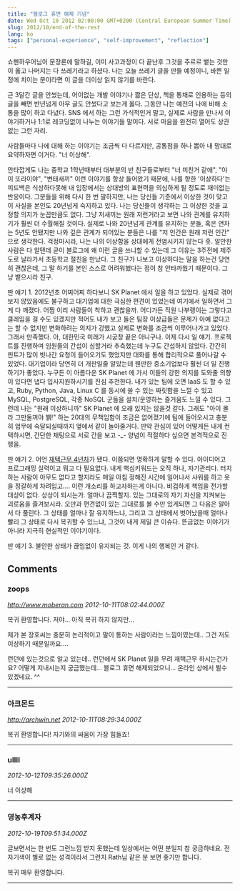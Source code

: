 ```yaml
---
title: "블로그 휴면 해제 기념"
date: Wed Oct 10 2012 02:00:00 GMT+0200 (Central European Summer Time)
slug: 2012/10/end-of-the-rest
lang: ko
tags: ["personal-experience", "self-improvement", "reflection"]
---
```


쇼펜하우어님이 문장론에 말하길, 이미 사고과정이 다 끝난후 그것을 주르르 뱉는 것만이 옳고 나머지는 다 쓰레기라고 하셨다. 나는 오늘 쓰레기 글을 만들 예정이니, 바쁜 일정에 치이는 분이라면 이 글을 더이상 읽지 않기를 바란다.

근 3달간 글을 안썼는데, 어이없는 개발 이야기나 짦은 단상, 책을 통채로 인용하는 등의 글을 빼면 반년넘게 아무 글도 안썼다고 보는게 옳다. 그동안 나는 예전의 나에 비해 소통을 많이 하고 다녔다. SNS 에서 하는 그런 가식적인거 말고, 실제로 사람을 만나서 이야기하거나 1:1로 레코딩없이 나누는 이야기들 말이다. 서로 마음을 완전히 열어도 상관없는 그런 자리.

사람들마다 나에 대해 하는 이야기는 조금씩 다 다르지만, 공통점을 하나 뽑아 내 맘대로 요약하자면 이거다. "너 이상해".

안타깝게도 나는 중학교 1학년때부터 대부분의 반 친구들로부터 "너 미친거 같애", "야이 또라이야", "변태새끼" 이런 이야기를 항상 들어왔기 때문에, 나를 향한 '이상하다'는 피드백은 식상하다못해 내 입장에서는 상대방의 표현력을 의심하게 될 정도로 재미없는 반응이다. 그분들을 위해 다시 한 번 말하지만, 나는 당신들 기준에서 이상한 것이 맞고 이 사실을 본인도 20년넘게 숙지하고 있다. 나는 당신들이 생각하는 그 이상한 것을 교정할 의지가 눈꼽만큼도 없다. 그냥 저새끼는 원래 저런거라고 보면 나와 관계를 유지하기가 훨씬 더 수월해질 것이다. 실제로 나와 20년넘게 관계를 유지하는 분들, 혹은 연차는 5년도 안됐지만 나와 깊은 관계가 되어있는 분들은 나를 "저 인간은 원래 저런 인간" 으로 생각한다. 걱정마시라, 나는 나의 이상함을 상대에게 전염시키지 않는다 훗. 알만한 사람은 다 알텐데 굳이 블로그에 왜 이런 글을 쓰냐할 수 있는데 그 이유는 3주전에 제주도로 날라가서 초등학교 절친을 만났다. 그 친구가 나보고 이상하다는 말을 하는건 당연히 괜찮은데, 그 말 하기를 본인 스스로 어려워했다는 점이 참 안타까웠기 때문이다. 그냥 뱉으시라 친구.

딴 얘기 1. 2012년초 어찌어찌 하다보니 SK Planet 에서 일을 하고 있었다. 실제로 겪어보지 않았음에도 불구하고 대기업에 대한 극심한 편견이 있었는데 여기에서 일하면서 그게 다 깨졌다. 어쩜 이리 사람들이 착하고 괜찮을까. 어디가든 직원 나부랭이는 그렇다고 클레임을 걸 수도 있겠지만 적어도 내가 보고 들은 팀장 이상급들은 문제가 아예 없다고는 할 수 없지만 변화하려는 의지가 강했고 실제로 변화를 조금씩 이루어나가고 있었다. 그래서 만족했다. 아, 대한민국 미래가 시궁창 끝은 아니구나. 이제 다시 일 얘기. 프로젝트를 진행하며 임원들의 간섭이 심할거라 추측했는데 누구도 간섭하지 않았다. 간간히 핀트가 많이 빗나간 요청이 들어오기도 했었지만 대화를 통해 합리적으로 풀어나갈 수 있었다. 대기업이라 당연히 더 개판일줄 알았는데 웬만한 중소기업보다 훨씬 더 일 진행하기가 좋았다. 누구든 이 아름다운 SK Planet 에 가서 이들의 강한 의지를 도와줄 의향이 있다면 냅다 입사지원하시기를 진심 추천한다. 내가 있는 팀에 오면 IaaS 도 할 수 있고, Ruby, Python, Java, Linux C 를 동시에 쓸 수 있는 짜릿함을 느낄 수 있고 MySQL, PostgreSQL, 각종 NoSQL 군들을 설치/운영하는 즐거움도 느낄 수 있다. 그런데 나는 "원래 이상하니까" SK Planet 에 오래 있지는 않을것 같다. 그래도 "아이 몰라 그만둘꺼야 뷁!" 하는 20대의 무책임함이 조금은 없어졌기에 팀에 들어오시고 충분히 업무에 숙달되실때까지 옆에서 같이 놀아줄거다. 만약 관심이 있어 어떻게든 내게 컨택하시면, 간단한 채팅으로 서로 간을 보고 -_- 양념이 적절하다 싶으면 본격적으로 진행을.

딴 얘기 2. 어언 [재택근무 4년차](https://www.facebook.com/xrath/posts/420842567966300)가 됐다. 이쯤되면 명확하게 말할 수 있다. 아이디어고 프로그래밍 실력이고 뭐고 다 필요없다. 내게 핵심키워드는 오직 하나, 자기관리다. 터치하는 사람이 아무도 없다고 할지라도 매일 아침 정해진 시간에 일어나서 샤워를 하고 옷을 정갈하게 차려입고.... 이런 개소리를 하고자하는게 아니다. 비겁하게 책임을 전가할 대상이 없다. 상상이 되시는가. 얼마나 끔찍할지. 있는 그대로의 자기 자신을 지켜보는 괴로움을 즐겨보시라. 오만과 편견없이 있는 그대로를 볼 수만 있게되면 그 다음은 알아서 다 풀린다. 그 상태를 얼마나 잘 유지하느냐, 그리고 그 상태에서 벗어났을때 얼마나 빨리 그 상태로 다시 복귀할 수 있느냐, 그것이 내게 제일 큰 이슈다. 뜬금없는 이야기가 아니라 지극히 현실적인 이야기이다.

딴 얘기 3. 불안한 상태가 끊임없이 유지되는 것. 이게 나의 행복인 거 같다.

## Comments

### zoops
*http://www.moberan.com*
*2012-10-11T08:02:44.000Z*

복귀 환영합니다. 
저야... 아직 복귀 하지 않지만... 

제가 본 장호씨는 충분히 논리적이고 말이 통하는 사람이라는 느낌이였는데.. 
그건 저도 이상하기 때문일까요.... 

런던에 있는것으로 알고 있는데.. 런던에서 SK Planet 일을 무려 재택근무 하시는건가요? 
어떻게 지내시는지 궁금했는데... 블로그 휴면 해제되었으니... 온라인 상에서 뵐수있겠네요. ^^

---

### 아크몬드
*http://archwin.net*
*2012-10-11T08:29:34.000Z*

복귀 환영합니다!
자기와의 싸움이 가장 힘들죠!

---

### ullll
*2012-10-12T09:35:26.000Z*

너 이상해

---

### 영농후계자
*2012-10-19T09:51:34.000Z*

글보면서는 한 번도 그런느낌 받지 못했는데 일상에서는 어떤 분일지 참 궁금하네요.
전 자기색이 별로 없는 성격이라서 그런지 Rath님 같은 분 보면 좋기만 합니다.

복귀 매우 환영합니다.

---
